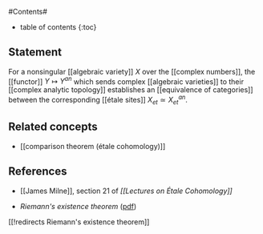 
#Contents#
* table of contents
{:toc}

## Statement

For a nonsingular [[algebraic variety]] $X$ over the [[complex numbers]], the [[functor]] $Y \mapsto Y^{an}$ which sends complex  [[algebraic varieties]] to their [[complex analytic topology]] establishes an [[equivalence of categories]] between the corresponding [[étale sites]] $X_{et} \simeq X^{an}_{et}$.

## Related concepts

* [[comparison theorem (étale cohomology)]]

## References

* [[James Milne]], section 21 of _[[Lectures on Étale Cohomology]]_

* _Riemann's existence theorem_ ([pdf](http://www.math.uci.edu/~mfried/booklist-ret/chpret4-firsthalf.pdf))

[[!redirects Riemann's existence theorem]]

